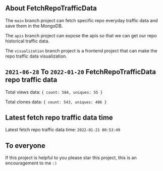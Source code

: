 ## About FetchRepoTrafficData

The `main` branch project can fetch specific repo everyday traffic data and save them in the MongoDB.

The `apis` branch project can expose the apis so that we can get our repo historical traffic data.

The `visualization` branch project is a frontend project that can make the repo traffic data visualization.

## `2021-06-28` To `2022-01-20` FetchRepoTrafficData repo traffic data

Total views data: `{ count: 584, uniques: 55 }`

Total clones data: `{ count: 543, uniques: 406 }`

## Latest fetch repo traffic data time

Latest fetch repo traffic data time: `2022-01-21 00:53:49`

## To everyone

If this project is helpful to you please star this project, this is an encouragement to me `:)`




